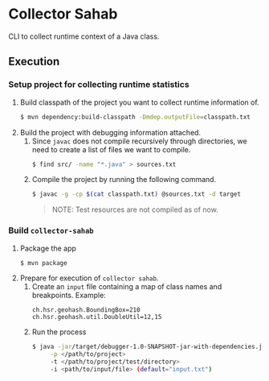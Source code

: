 # Collector Sahab

CLI to collect runtime context of a Java class.

## Execution

### Setup project for collecting runtime statistics
1. Build classpath of the project you want to collect runtime information of.
    ```bash
   $ mvn dependency:build-classpath -Dmdep.outputFile=classpath.txt
    ```
2. Build the project with debugging information attached.
   1. Since `javac` does not compile recursively through directories, we need
      to create a list of files we want to compile.
      ```bash
      $ find src/ -name "*.java" > sources.txt
      ```
   2. Compile the project by running the following command.
      ```bash
      $ javac -g -cp $(cat classpath.txt) @sources.txt -d target
      ```
      > NOTE: Test resources are not compiled as of now.

### Build `collector-sahab`

1. Package the app
    ```bash
   $ mvn package
    ```
2. Prepare for execution of `collector sahab`.
   1. Create an `input` file containing a map of class names and breakpoints.
      Example:
      ```text
      ch.hsr.geohash.BoundingBox=210
      ch.hsr.geohash.util.DoubleUtil=12,15
      ```
   2. Run the process
      ```bash
      $ java -jar/target/debugger-1.0-SNAPSHOT-jar-with-dependencies.jar \
           -p </path/to/project>
           -t </path/to/project/test/directory>
           -i <path/to/input/file> (default="input.txt")
      ```
